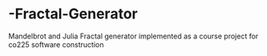 # -Fractal-Generator
Mandelbrot and Julia Fractal generator implemented as a course project for co225 software construction
